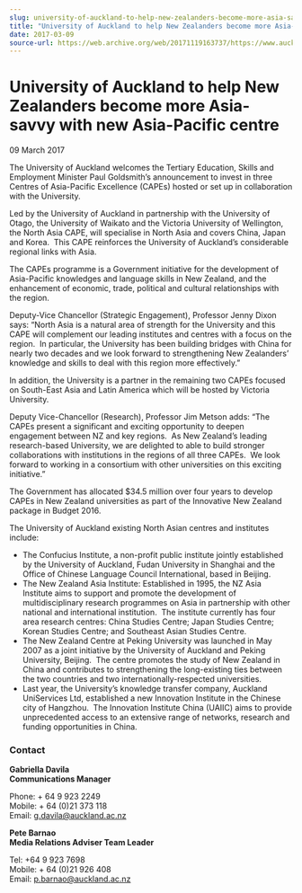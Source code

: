 ```yaml
---
slug: university-of-auckland-to-help-new-zealanders-become-more-asia-savvy-with-new-asia-pacific-centre
title: "University of Auckland to help New Zealanders become more Asia-savvy with new Asia-Pacific centre"
date: 2017-03-09
source-url: https://web.archive.org/web/20171119163737/https://www.auckland.ac.nz/en/about/news-events-and-notices/news/news-2017/03/uoa-to-help-nzs-become-more-asia-savvy-with-new-asia-pacific-centre.html
---
```

University of Auckland to help New Zealanders become more Asia-savvy with new Asia-Pacific centre
=================================================================================================

09 March 2017

The University of Auckland welcomes the Tertiary Education, Skills and Employment Minister Paul Goldsmith’s announcement to invest in three Centres of Asia-Pacific Excellence (CAPEs) hosted or set up in collaboration with the University.

Led by the University of Auckland in partnership with the University of Otago, the University of Waikato and the Victoria University of Wellington, the North Asia CAPE, will specialise in North Asia and covers China, Japan and Korea.  This CAPE reinforces the University of Auckland’s considerable regional links with Asia.

The CAPEs programme is a Government initiative for the development of Asia-Pacific knowledges and language skills in New Zealand, and the enhancement of economic, trade, political and cultural relationships with the region.

Deputy-Vice Chancellor (Strategic Engagement), Professor Jenny Dixon says: “North Asia is a natural area of strength for the University and this CAPE will complement our leading institutes and centres with a focus on the region.  In particular, the University has been building bridges with China for nearly two decades and we look forward to strengthening New Zealanders’ knowledge and skills to deal with this region more effectively.”

In addition, the University is a partner in the remaining two CAPEs focused on South-East Asia and Latin America which will be hosted by Victoria University. 

Deputy Vice-Chancellor (Research), Professor Jim Metson adds: “The CAPEs present a significant and exciting opportunity to deepen engagement between NZ and key regions.  As New Zealand’s leading research-based University, we are delighted to able to build stronger collaborations with institutions in the regions of all three CAPEs.  We look forward to working in a consortium with other universities on this exciting initiative.”

The Government has allocated $34.5 million over four years to develop CAPEs in New Zealand universities as part of the Innovative New Zealand package in Budget 2016.

The University of Auckland existing North Asian centres and institutes include:

*   The Confucius Institute, a non-profit public institute jointly established by the University of Auckland, Fudan University in Shanghai and the Office of Chinese Language Council International, based in Beijing.
*   The New Zealand Asia Institute: Established in 1995, the NZ Asia Institute aims to support and promote the development of multidisciplinary research programmes on Asia in partnership with other national and international institution.  The institute currently has four area research centres: China Studies Centre; Japan Studies Centre; Korean Studies Centre; and Southeast Asian Studies Centre.
*   The New Zealand Centre at Peking University was launched in May 2007 as a joint initiative by the University of Auckland and Peking University, Beijing.  The centre promotes the study of New Zealand in China and contributes to strengthening the long-existing ties between the two countries and two internationally-respected universities.
*   Last year, the University’s knowledge transfer company, Auckland UniServices Ltd, established a new Innovation Institute in the Chinese city of Hangzhou.  The Innovation Institute China (UAIIC) aims to provide unprecedented access to an extensive range of networks, research and funding opportunities in China.

### Contact

**Gabriella Davila  
Communications Manager**

Phone: + 64 9 923 2249  
Mobile: + 64 (0)21 373 118  
Email: [g.davila@auckland.ac.nz](mailto:g.davila@auckland.ac.nz)

**Pete Barnao  
Media Relations Adviser Team Leader**

Tel: +64 9 923 7698  
Mobile: + 64 (0)21 926 408  
Email: [p.barnao@auckland.ac.nz](mailto:p.barnao@auckland.ac.nz)